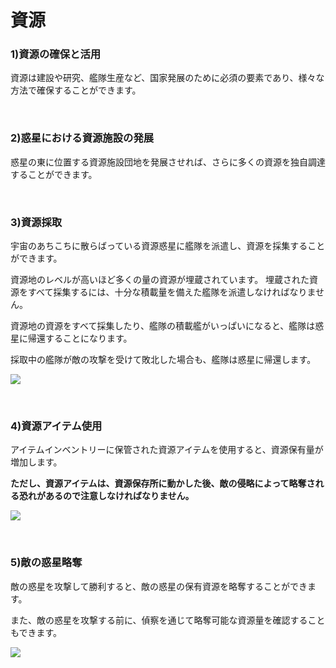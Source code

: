 ﻿# 資源

### 1)資源の確保と活用

 資源は建設や研究、艦隊生産など、国家発展のために必須の要素であり、様々な方法で確保することができます。

<br>

### 2)惑星における資源施設の発展

 惑星の東に位置する資源施設団地を発展させれば、さらに多くの資源を独自調達することができます。

<br>

### 3)資源採取

 宇宙のあちこちに散らばっている資源惑星に艦隊を派遣し、資源を採集することができます。

資源地のレベルが高いほど多くの量の資源が埋蔵されています。 埋蔵された資源をすべて採集するには、十分な積載量を備えた艦隊を派遣しなければなりません。

資源地の資源をすべて採集したり、艦隊の積載艦がいっぱいになると、艦隊は惑星に帰還することになります。

採取中の艦隊が敵の攻撃を受けて敗北した場合も、艦隊は惑星に帰還します。

![](http://astrokings.s3.amazonaws.com/html/img/help/400_001resourcetype.jpg)

<br>

### 4)資源アイテム使用

 アイテムインベントリーに保管された資源アイテムを使用すると、資源保有量が増加します。

**ただし、資源アイテムは、資源保存所に動かした後、敵の侵略によって略奪される恐れがあるので注意しなければなりません。**

![](http://astrokings.s3.amazonaws.com/html/img/help/400_004inventory.jpg)

<br>

### 5)敵の惑星略奪

敵の惑星を攻撃して勝利すると、敵の惑星の保有資源を略奪することができます。

また、敵の惑星を攻撃する前に、偵察を通じて略奪可能な資源量を確認することもできます。

![](http://astrokings.s3.amazonaws.com/html/img/help/400_005planetloot.jpg)
